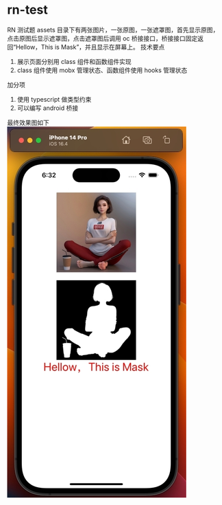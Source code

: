 # rn-test

RN 测试题
assets 目录下有两张图片，一张原图，一张遮罩图，首先显示原图，点击原图后显示遮罩图，点击遮罩图后调用 oc 桥接接口，桥接接口固定返回“Hellow，This is Mask”，并且显示在屏幕上。
技术要点

1. 展示页面分别用 class 组件和函数组件实现
2. class 组件使用 mobx 管理状态、函数组件使用 hooks 管理状态

加分项

1. 使用 typescript 做类型约束
2. 可以编写 android 桥接

最终效果图如下
![effect.png](https://github.com/qianshuiliuyun/rn-test-1/blob/main/effect.png)
